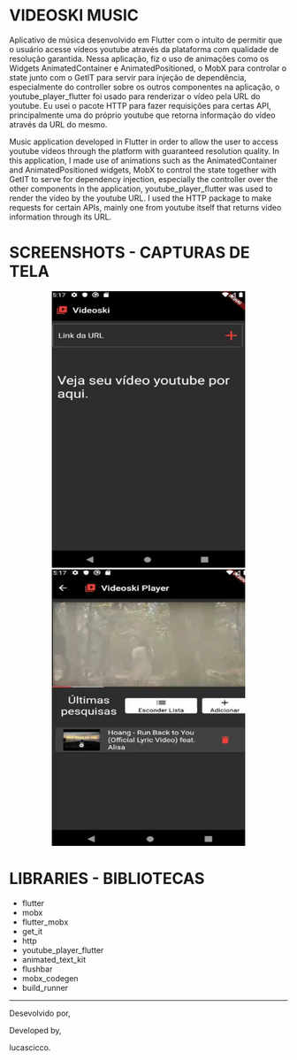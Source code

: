 # VIDEOSKI MUSIC

Aplicativo de música desenvolvido em Flutter com o intuito de permitir que o usuário acesse vídeos youtube através da plataforma com qualidade de resolução garantida. Nessa aplicação, fiz o uso de animações como os Widgets AnimatedContainer e AnimatedPositioned, o MobX para controlar o state junto com o GetIT para servir para injeção de dependência, especialmente do controller sobre os outros componentes na aplicação, o youtube_player_flutter foi usado para renderizar o vídeo pela URL do youtube. Eu usei o pacote HTTP para fazer requisições para certas API, principalmente uma do próprio youtube que retorna informação do vídeo através da URL do mesmo.

Music application developed in Flutter in order to allow the user to access youtube videos through the platform with guaranteed resolution quality. In this application, I made use of animations such as the AnimatedContainer and AnimatedPositioned widgets, MobX to control the state together with GetIT to serve for dependency injection, especially the controller over the other components in the application, youtube_player_flutter was used to render the video by the youtube URL. I used the HTTP package to make requests for certain APIs, mainly one from youtube itself that returns video information through its URL.

# SCREENSHOTS - CAPTURAS DE TELA

<p align=center> 
    <span>
        <img src="assets/gif1.gif" width=350 height=500/>
        <img src="assets/gif2.gif" width=350 height=500/>
    </span>
</p>

# LIBRARIES - BIBLIOTECAS

- flutter
- mobx
- flutter_mobx
- get_it
- http
- youtube_player_flutter
- animated_text_kit
- flushbar
- mobx_codegen
- build_runner

<hr>

Desevolvido por,

Developed by,

lucascicco.
 
